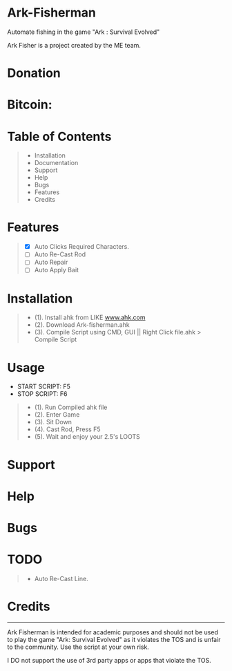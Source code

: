 # Ark-Fisherman
Automate fishing in the game "Ark : Survival Evolved"

Ark Fisher is a project created by the ME team.

# Donation

# Bitcoin: 

# Table of Contents

> - Installation
> - Documentation
> - Support
> - Help
> - Bugs
> - Features
> - Credits

# Features
> - [x] Auto Clicks Required Characters.
> - [ ] Auto Re-Cast Rod
> - [ ] Auto Repair
> - [ ] Auto Apply Bait

# Installation
> - (1). Install ahk from LIKE www.ahk.com
> - (2). Download Ark-fisherman.ahk
> - (3). Compile Script using CMD, GUI || Right Click file.ahk > Compile Script 

# Usage

- START SCRIPT: F5
- STOP SCRIPT: F6

> - (1). Run Compiled ahk file
> - (2). Enter Game
> - (3). Sit Down
> - (4). Cast Rod, Press F5
> - (5). Wait and enjoy your 2.5's LOOTS

# Support

# Help

# Bugs

# TODO

> - Auto Re-Cast Line.

# Credits



---
Ark Fisherman is intended for academic purposes and should not be used to play the game "Ark: Survival Evolved" as it violates the TOS and is unfair to the community. Use the script at your own risk.

I DO not support the use of 3rd party apps or apps that violate the TOS.
